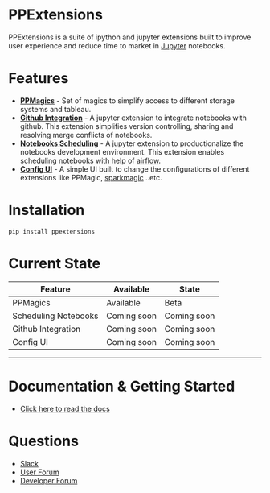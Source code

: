 # PPExtensions

PPExtensions is a suite of ipython and jupyter extensions built to improve user experience and reduce time to market in [Jupyter](http://jupyter.org) notebooks.


# Features

- **[PPMagics](ppmagics/csv.md)** - Set of magics to simplify access to different storage systems and tableau.
- **[Github Integration](ppextensions-github-integration/github-integration.md)** - A jupyter extension to integrate notebooks with github. This extension simplifies version controlling, sharing and resolving merge conflicts of notebooks.
- **[Notebooks Scheduling](ppextensions-scheduler/scheduler.md)** - A jupyter extension to productionalize the notebooks development environment. This extension enables scheduling notebooks with help of [airflow](https://airflow.apache.org/).
- **[Config UI](ppextensions-config-ui/config-ui.md)** - A simple UI built to change the configurations of different extensions like PPMagic, [sparkmagic](https://github.com/jupyter-incubator/sparkmagic) ..etc.


# Installation

    pip install ppextensions


# Current State

| Feature | Available | State |
|---------------------- | ------------- | -------------|
| PPMagics | Available | Beta |
| Scheduling Notebooks | Coming soon | Coming soon |
| Github Integration | Coming soon | Coming soon |
| Config UI | Coming soon | Coming soon |

--------------------------------------------------------------------------------------------------------------------

# Documentation & Getting Started

* [Click here to read the docs](http://ppextensions.readthedocs.io/)

# Questions

* [Slack](https://join.slack.com/t/ppextensions/shared_invite/enQtNDIyODk5NzYzMzEyLTIwOGM3MWE0OGZlNjFkYTUxZTJiN2NjOWFlNmUxNDRiY2U3MzE0Nzg5NDRjZjE2M2VmZGI4NWJhOGVjYTRiMTk)
* [User Forum](https://groups.google.com/d/forum/ppextensions)
* [Developer Forum](https://groups.google.com/d/forum/ppextensions)
